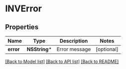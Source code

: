 # INVError

## Properties
Name | Type | Description | Notes
------------ | ------------- | ------------- | -------------
**error** | **NSString*** | Error message | [optional] 

[[Back to Model list]](../README.md#documentation-for-models) [[Back to API list]](../README.md#documentation-for-api-endpoints) [[Back to README]](../README.md)



